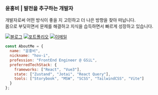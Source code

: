 ### 윤홍비 | 발전을 추구하는 개발자
개발자로써 어떤 방식이 좋을 지 고민하고 더 나은 방향을 찾아 떠납니다. <br/>
몸으로 부딪히면서 문제를 해결하고 지식을 습득하면서 빠르게 성장하고 있습니다.

[![블로그](https://img.shields.io/badge/블로그-hovi.kr/blog-2ecc71?logo=google-chrome&logoColor=white&style=for-the-badge)](https://hovi.kr/blog) 
[![포트폴리오](https://img.shields.io/badge/포트폴리오-hovi.kr-1abc9c?logo=vercel&logoColor=white&style=for-the-badge)](https://hovi.kr) 
[![이메일](https://img.shields.io/badge/이메일-contact-3498db?logo=gmail&logoColor=white&style=for-the-badge)](mailto:dbsghdql55555@gmail.com)
```javascript
const AboutMe = {
  name: "윤홍비",
  nickname: "hov-i",
  profession: "FrontEnd Engineer @ GSiL",
  preferredTechStack: {
    frameworks: ["React", "Vue3"],
    state: ["Zustand", "Jotai", "React Query"],
    tools: ["Storybook", "MSW", "SCSS", "TailwindCSS", "Vite"]
  }
};

```
